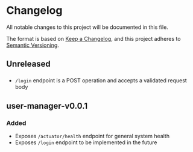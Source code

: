 # Changelog

All notable changes to this project will be documented in this file.

The format is based on [Keep a Changelog](https://keepachangelog.com/en/1.0.0/),
and this project adheres to
[Semantic Versioning](https://semver.org/spec/v2.0.0.html).

## Unreleased

###

- `/login` endpoint is a POST operation and accepts a validated request body

## user-manager-v0.0.1

### Added

- Exposes `/actuator/health` endpoint for general system health
- Exposes `/login` endpoint to be implemented in the future
